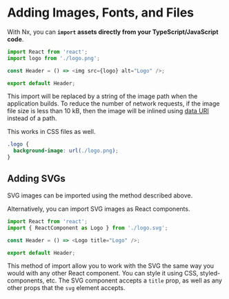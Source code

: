 # Adding Images, Fonts, and Files

With Nx, you can **`import` assets directly from your TypeScript/JavaScript code**.

```typescript
import React from 'react';
import logo from './logo.png';

const Header = () => <img src={logo} alt="Logo" />;

export default Header;
```

This import will be replaced by a string of the image path when the application builds. To reduce the number of network requests, if the image file size is less than 10 kB, then the image will be inlined using [data URI](https://developer.mozilla.org/en-US/docs/Web/HTTP/Basics_of_HTTP/Data_URIs) instead of a path.

This works in CSS files as well.

```css
.logo {
  background-image: url(./logo.png);
}
```

## Adding SVGs

SVG images can be imported using the method described above.

Alternatively, you can import SVG images as React components.

```typescript
import React from 'react';
import { ReactComponent as Logo } from './logo.svg';

const Header = () => <Logo title="Logo" />;

export default Header;
```

This method of import allow you to work with the SVG the same way you would with any other React component. You can style it using CSS, styled-components, etc. The SVG component accepts a `title` prop, as well as any other props that the `svg` element accepts.
